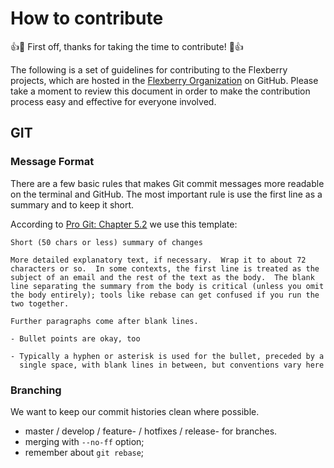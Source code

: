 # How to contribute
:+1::tada: First off, thanks for taking the time to contribute! :tada::+1:

The following is a set of guidelines for contributing to the Flexberry projects, which are hosted in the [Flexberry Organization](https://github.com/Flexberry) on GitHub. Please take a moment to review this document in order to make the contribution process easy and effective for everyone involved.

## GIT

### Message Format
There are a few basic rules that makes Git commit messages more readable on the terminal and GitHub. The most important rule is use the first line as a summary and to keep it short.

According to [Pro Git: Chapter 5.2](http://progit.org/book/ch5-2.html#Commit-Guidelines) we use this template:

    Short (50 chars or less) summary of changes

    More detailed explanatory text, if necessary.  Wrap it to about 72
    characters or so.  In some contexts, the first line is treated as the
    subject of an email and the rest of the text as the body.  The blank
    line separating the summary from the body is critical (unless you omit
    the body entirely); tools like rebase can get confused if you run the
    two together.

    Further paragraphs come after blank lines.

    - Bullet points are okay, too

    - Typically a hyphen or asterisk is used for the bullet, preceded by a
      single space, with blank lines in between, but conventions vary here

### Branching
We want to keep our commit histories clean where possible.
- master / develop / feature-<name> / hotfixes / release-<version> for branches.
- merging with `--no-ff` option;
- remember about `git rebase`;
